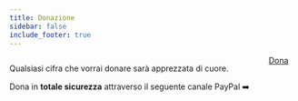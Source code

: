 ```yaml
---
title: Donazione
sidebar: false
include_footer: true
---
```


<div class="hero-body">
  <div class="container">
    <div class="columns">
      <div class="column is-6">
        <p>Qualsiasi cifra che vorrai donare sarà apprezzata di cuore.</p>
        <p>Dona in <strong>totale sicurezza</strong> attraverso il seguente canale PayPal ➡️</p>
        </div>
        <div class="column is-5">
          <a class="button cta rounded primary-btn raised" href="https://www.paypal.com/cgi-bin/webscr?cmd=_s-xclick&hosted_button_id=QHSANJJGWKRVA&source=url">
            Dona
          </a>
        </div>
      </div>
    </div>
  </div>
</div>
